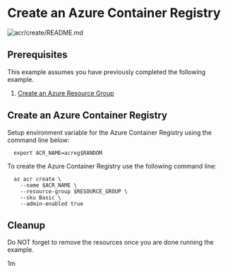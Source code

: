 
# Create an Azure Container Registry

![acr/create/README.md](https://github.com/Azure-Samples/java-on-azure-examples/workflows/acr/create/README.md/badge.svg)

## Prerequisites

This example assumes you have previously completed the following example.

1. [Create an Azure Resource Group](../../../general/group/create/README.md)

## Create an Azure Container Registry

Setup environment variable for the Azure Container Registry using the command
line below:

<!-- workflow.cron(0 1 * * 2) -->
<!-- workflow.include(../../../general/group/create/README.md) -->

<!-- workflow.skip() -->
```shell
  export ACR_NAME=acreg$RANDOM
```

<!-- workflow.run()
if [[ -z $ACR_NAME ]]; then
  export ACR_NAME=acreg$RANDOM
fi
  -->

To create the Azure Container Registry use the following command line:

```shell
  az acr create \
    --name $ACR_NAME \
    --resource-group $RESOURCE_GROUP \
    --sku Basic \
    --admin-enabled true
```

<!-- workflow.directOnly()
export RESULT=$(az acr show --name $ACR_NAME --resource-group $RESOURCE_GROUP --output tsv --query provisioningState)
az group delete --name $RESOURCE_GROUP --yes || true
if [[ "$RESULT" != Succeeded ]]; then
  echo "Azure Container Registry $ACR_NAME was not provisioned properly"
  exit 1
fi
  -->

## Cleanup

Do NOT forget to remove the resources once you are done running the example.

1m
